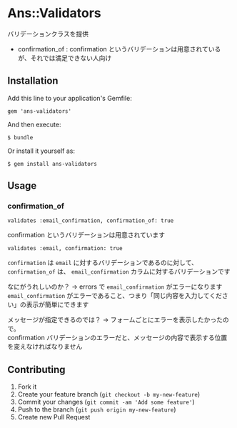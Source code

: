# Ans::Validators

バリデーションクラスを提供

* confirmation_of : confirmation というバリデーションは用意されているが、それでは満足できない人向け

## Installation

Add this line to your application's Gemfile:

    gem 'ans-validators'

And then execute:

    $ bundle

Or install it yourself as:

    $ gem install ans-validators

## Usage

### confirmation_of

    validates :email_confirmation, confirmation_of: true

confirmation というバリデーションは用意されています

    validates :email, confirmation: true

`confirmation` は `email` に対するバリデーションであるのに対して、 `confirmation_of` は、 `email_confirmation` カラムに対するバリデーションです

なにがうれしいのか？ → errors で `email_confirmation` がエラーになります  
`email_confirmation` がエラーであること、つまり「同じ内容を入力してください」の表示が簡単にできます

メッセージが指定できるのでは？ → フォームごとにエラーを表示したかったので。  
confirmation バリデーションのエラーだと、メッセージの内容で表示する位置を変えなければなりません

## Contributing

1. Fork it
2. Create your feature branch (`git checkout -b my-new-feature`)
3. Commit your changes (`git commit -am 'Add some feature'`)
4. Push to the branch (`git push origin my-new-feature`)
5. Create new Pull Request
